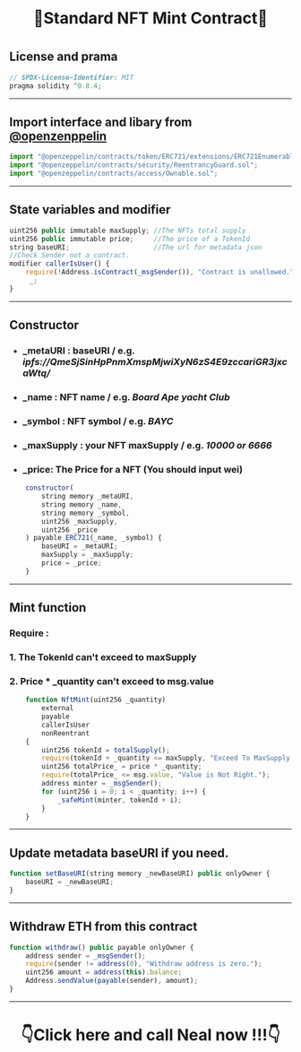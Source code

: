 <h1 align="center">🤖Standard NFT Mint Contract🤖<h1/>

## License and prama 
```js
// SPDX-License-Identifier: MIT
pragma solidity ^0.8.4;
```
---
## Import interface and libary from [@openzenppelin](https://github.com/OpenZeppelin/openzeppelin-contracts)
```js
import "@openzeppelin/contracts/token/ERC721/extensions/ERC721Enumerable.sol";
import "@openzeppelin/contracts/security/ReentrancyGuard.sol";
import "@openzeppelin/contracts/access/Ownable.sol";
```
---
## State variables and modifier
```js
uint256 public immutable maxSupply; //The NFTs total supply
uint256 public immutable price;     //The price of a TokenId
string baseURI;                     //The url for metadata json
//Check Sender not a contract.
modifier callerIsUser() {
    require(!Address.isContract(_msgSender()), "Contract is unallowed.");
     _;
}
```
---
## Constructor
* ### **_metaURI** : baseURI / e.g. _ipfs://QmeSjSinHpPnmXmspMjwiXyN6zS4E9zccariGR3jxcaWtq/_
* ### **_name** : NFT name / e.g. _Board Ape yacht Club_
* ### **_symbol** : NFT symbol / e.g. _BAYC_
* ### **_maxSupply** : your NFT maxSupply / e.g. _10000 or 6666_
* ### **_price**: The Price for a NFT (You should input **wei**)
```js
    constructor(
        string memory _metaURI,
        string memory _name,
        string memory _symbol,
        uint256 _maxSupply,
        uint256 _price
    ) payable ERC721(_name, _symbol) {
        baseURI = _metaURI;
        maxSupply = _maxSupply;
        price = _price;
    }
```
---
## Mint function
### Require :
### 1. The TokenId can't exceed to maxSupply
### 2. Price * _quantity can't exceed to msg.value  
```js
    function NftMint(uint256 _quantity)
        external
        payable
        callerIsUser
        nonReentrant
    {
        uint256 tokenId = totalSupply();
        require(tokenId + _quantity <= maxSupply, "Exceed To MaxSupply.");
        uint256 totalPrice_ = price * _quantity;
        require(totalPrice_ <= msg.value, "Value is Not Right.");
        address minter = _msgSender();
        for (uint256 i = 0; i < _quantity; i++) {
            _safeMint(minter, tokenId + i);
        }
    }
```
---
## Update metadata baseURI if you need.
```js
function setBaseURI(string memory _newBaseURI) public onlyOwner {
    baseURI = _newBaseURI;
}
```
---
## Withdraw ETH from this contract
```js
function withdraw() public payable onlyOwner {
    address sender = _msgSender();
    require(sender != address(0), "Withdraw address is zero.");
    uint256 amount = address(this).balance;
    Address.sendValue(payable(sender), amount);
}
```
---
<div>
  <h1 align="center">👇Click here and call Neal now !!!👇</h1>
  <a href="https://linktr.ee/evileye0666"><img src="../../Images/betterCallNeal.png" alt=""></a>
</div>
